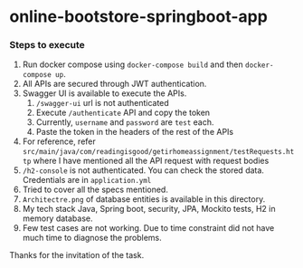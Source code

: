 # online-bootstore-springboot-app

### Steps to execute

1. Run docker compose using `docker-compose build` and then `docker-compose up`.
2. All APIs are secured through JWT authentication. 
3. Swagger UI is available to execute the APIs. 
   1. `/swagger-ui` url is not authenticated
   2. Execute `/authenticate` API and copy the token
   3. Currently, `username` and `password` are `test` each.
   4. Paste the token in the headers of the rest of the APIs
4. For reference, refer `src/main/java/com/readingisgood/getirhomeassignment/testRequests.http` where I have mentioned
all the API request with request bodies
5. `/h2-console` is not authenticated. You can check the stored data. Credentials are in `application.yml`
6. Tried to cover all the specs mentioned. 
7. `Architectre.png` of database entities is available in this directory. 
8. My tech stack Java, Spring boot, security, JPA, Mockito tests, H2 in memory database.
9. Few test cases are not working. Due to time constraint did not have much time to diagnose the problems.

Thanks for the invitation of the task.